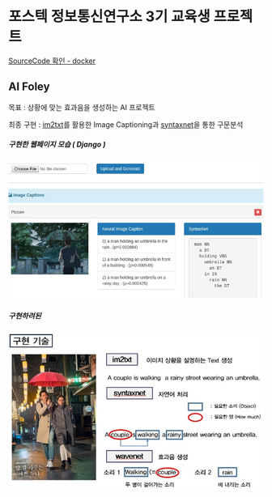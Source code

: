 # 포스텍 정보통신연구소 3기 교육생 프로젝트

[SourceCode 확인 - docker ](https://hub.docker.com/r/yahwang/foley/)

## AI Foley

목표 : 상황에 맞는 효과음을 생성하는 AI 프로젝트

최종 구현 : [im2txt](https://github.com/tensorflow/models/tree/master/research/im2txt)를 활용한 Image Captioning과 [syntaxnet](https://github.com/tensorflow/models/tree/master/research/syntaxnet)을 통한 구문분석

##### 구현한 웹페이지 모습 ( Django )

<img src="./img/foley_django.jpg" width="700px" alt="foley_django">

##### 구현하려된 

<img src="./img/objective.jpg" width="700px" alt="objective">


